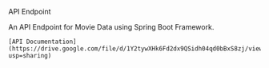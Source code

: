 API Endpoint

An API Endpoint for Movie Data using Spring Boot Framework. 
    
    [API Documentation](https://drive.google.com/file/d/1Y2tywXHk6Fd2dx9QSidh04qd0bBxS8zj/view?usp=sharing)


